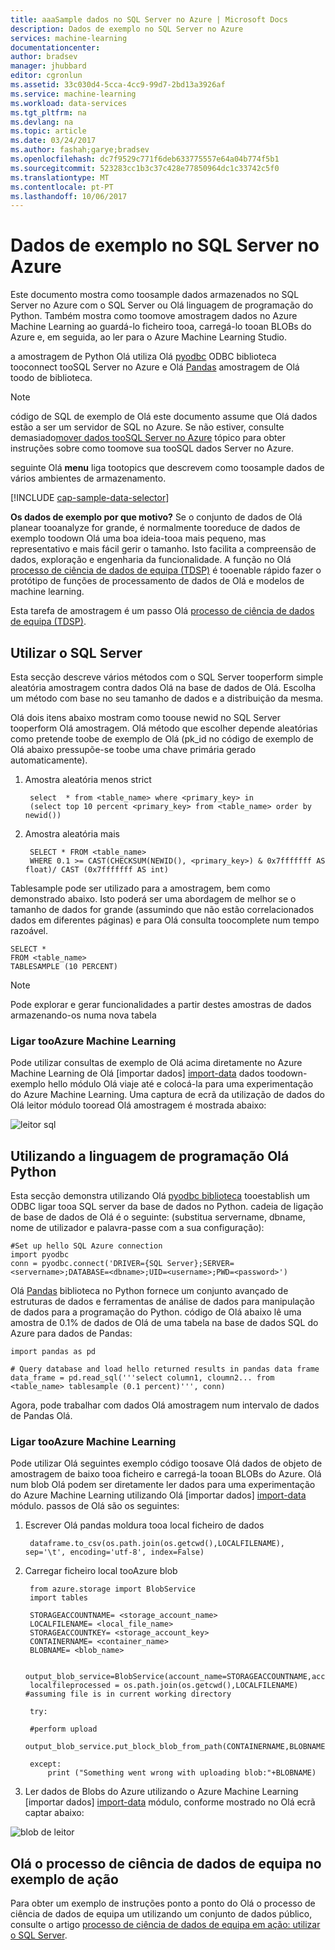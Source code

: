 ```yaml
---
title: aaaSample dados no SQL Server no Azure | Microsoft Docs
description: Dados de exemplo no SQL Server no Azure
services: machine-learning
documentationcenter: 
author: bradsev
manager: jhubbard
editor: cgronlun
ms.assetid: 33c030d4-5cca-4cc9-99d7-2bd13a3926af
ms.service: machine-learning
ms.workload: data-services
ms.tgt_pltfrm: na
ms.devlang: na
ms.topic: article
ms.date: 03/24/2017
ms.author: fashah;garye;bradsev
ms.openlocfilehash: dc7f9529c771f6deb633775557e64a04b774f5b1
ms.sourcegitcommit: 523283cc1b3c37c428e77850964dc1c33742c5f0
ms.translationtype: MT
ms.contentlocale: pt-PT
ms.lasthandoff: 10/06/2017
---
```

# <a name="heading"></a>Dados de exemplo no SQL Server no Azure
Este documento mostra como toosample dados armazenados no SQL Server no Azure com o SQL Server ou Olá linguagem de programação do Python. Também mostra como toomove amostragem dados no Azure Machine Learning ao guardá-lo ficheiro tooa, carregá-lo tooan BLOBs do Azure e, em seguida, ao ler para o Azure Machine Learning Studio.

a amostragem de Python Olá utiliza Olá [pyodbc](https://code.google.com/p/pyodbc/) ODBC biblioteca tooconnect tooSQL Server no Azure e Olá [Pandas](http://pandas.pydata.org/) amostragem de Olá toodo de biblioteca.

> [!NOTE]
> código de SQL de exemplo de Olá este documento assume que Olá dados estão a ser um servidor de SQL no Azure. Se não estiver, consulte demasiado[mover dados tooSQL Server no Azure](machine-learning-data-science-move-sql-server-virtual-machine.md) tópico para obter instruções sobre como toomove sua tooSQL dados Server no Azure.
> 
> 

seguinte Olá **menu** liga tootopics que descrevem como toosample dados de vários ambientes de armazenamento. 

[!INCLUDE [cap-sample-data-selector](../../includes/cap-sample-data-selector.md)]

**Os dados de exemplo por que motivo?**
Se o conjunto de dados de Olá planear tooanalyze for grande, é normalmente tooreduce de dados de exemplo toodown Olá uma boa ideia-tooa mais pequeno, mas representativo e mais fácil gerir o tamanho. Isto facilita a compreensão de dados, exploração e engenharia da funcionalidade. A função no Olá [processo de ciência de dados de equipa (TDSP)](https://azure.microsoft.com/documentation/learning-paths/cortana-analytics-process/) é tooenable rápido fazer o protótipo de funções de processamento de dados de Olá e modelos de machine learning.

Esta tarefa de amostragem é um passo Olá [processo de ciência de dados de equipa (TDSP)](https://azure.microsoft.com/documentation/learning-paths/cortana-analytics-process/).

## <a name="SQL"></a>Utilizar o SQL Server
Esta secção descreve vários métodos com o SQL Server tooperform simple aleatória amostragem contra dados Olá na base de dados de Olá. Escolha um método com base no seu tamanho de dados e a distribuição da mesma.

Olá dois itens abaixo mostram como toouse newid no SQL Server tooperform Olá amostragem. Olá método que escolher depende aleatórias como pretende toobe de exemplo de Olá (pk_id no código de exemplo de Olá abaixo pressupõe-se toobe uma chave primária gerado automaticamente).

1. Amostra aleatória menos strict
   
        select  * from <table_name> where <primary_key> in 
        (select top 10 percent <primary_key> from <table_name> order by newid())
2. Amostra aleatória mais 
   
        SELECT * FROM <table_name>
        WHERE 0.1 >= CAST(CHECKSUM(NEWID(), <primary_key>) & 0x7fffffff AS float)/ CAST (0x7fffffff AS int)

Tablesample pode ser utilizado para a amostragem, bem como demonstrado abaixo. Isto poderá ser uma abordagem de melhor se o tamanho de dados for grande (assumindo que não estão correlacionados dados em diferentes páginas) e para Olá consulta toocomplete num tempo razoável.

    SELECT *
    FROM <table_name> 
    TABLESAMPLE (10 PERCENT)

> [!NOTE]
> Pode explorar e gerar funcionalidades a partir destes amostras de dados armazenando-os numa nova tabela
> 
> 

### <a name="sql-aml"></a>Ligar tooAzure Machine Learning
Pode utilizar consultas de exemplo de Olá acima diretamente no Azure Machine Learning de Olá [importar dados] [ import-data] dados toodown-exemplo hello módulo Olá viaje até e colocá-la para uma experimentação do Azure Machine Learning. Uma captura de ecrã da utilização de dados do Olá leitor módulo tooread Olá amostragem é mostrada abaixo:

![leitor sql][1]

## <a name="python"></a>Utilizando a linguagem de programação Olá Python
Esta secção demonstra utilizando Olá [pyodbc biblioteca](https://code.google.com/p/pyodbc/) tooestablish um ODBC ligar tooa SQL server da base de dados no Python. cadeia de ligação de base de dados de Olá é o seguinte: (substitua servername, dbname, nome de utilizador e palavra-passe com a sua configuração):

    #Set up hello SQL Azure connection
    import pyodbc    
    conn = pyodbc.connect('DRIVER={SQL Server};SERVER=<servername>;DATABASE=<dbname>;UID=<username>;PWD=<password>')

Olá [Pandas](http://pandas.pydata.org/) biblioteca no Python fornece um conjunto avançado de estruturas de dados e ferramentas de análise de dados para manipulação de dados para a programação do Python. código de Olá abaixo lê uma amostra de 0.1% de dados de Olá de uma tabela na base de dados SQL do Azure para dados de Pandas:

    import pandas as pd

    # Query database and load hello returned results in pandas data frame
    data_frame = pd.read_sql('''select column1, cloumn2... from <table_name> tablesample (0.1 percent)''', conn)

Agora, pode trabalhar com dados Olá amostragem num intervalo de dados de Pandas Olá. 

### <a name="python-aml"></a>Ligar tooAzure Machine Learning
Pode utilizar Olá seguintes exemplo código toosave Olá dados de objeto de amostragem de baixo tooa ficheiro e carregá-la tooan BLOBs do Azure. Olá num blob Olá podem ser diretamente ler dados para uma experimentação do Azure Machine Learning utilizando Olá [importar dados] [ import-data] módulo. passos de Olá são os seguintes: 

1. Escrever Olá pandas moldura tooa local ficheiro de dados
   
        dataframe.to_csv(os.path.join(os.getcwd(),LOCALFILENAME), sep='\t', encoding='utf-8', index=False)
2. Carregar ficheiro local tooAzure blob
   
        from azure.storage import BlobService
        import tables
   
        STORAGEACCOUNTNAME= <storage_account_name>
        LOCALFILENAME= <local_file_name>
        STORAGEACCOUNTKEY= <storage_account_key>
        CONTAINERNAME= <container_name>
        BLOBNAME= <blob_name>
   
        output_blob_service=BlobService(account_name=STORAGEACCOUNTNAME,account_key=STORAGEACCOUNTKEY)    
        localfileprocessed = os.path.join(os.getcwd(),LOCALFILENAME) #assuming file is in current working directory
   
        try:
   
        #perform upload
        output_blob_service.put_block_blob_from_path(CONTAINERNAME,BLOBNAME,localfileprocessed)
   
        except:            
            print ("Something went wrong with uploading blob:"+BLOBNAME)
3. Ler dados de Blobs do Azure utilizando o Azure Machine Learning [importar dados] [ import-data] módulo, conforme mostrado no Olá ecrã captar abaixo:

![blob de leitor][2]

## <a name="hello-team-data-science-process-in-action-example"></a>Olá o processo de ciência de dados de equipa no exemplo de ação
Para obter um exemplo de instruções ponto a ponto do Olá o processo de ciência de dados de equipa um utilizando um conjunto de dados público, consulte o artigo [processo de ciência de dados de equipa em ação: utilizar o SQL Server](machine-learning-data-science-process-sql-walkthrough.md).

[1]: ./media/machine-learning-data-science-sample-sql-server-virtual-machine/reader_database.png
[2]: ./media/machine-learning-data-science-sample-sql-server-virtual-machine/reader_blob.png

[import-data]: https://msdn.microsoft.com/library/azure/4e1b0fe6-aded-4b3f-a36f-39b8862b9004/
